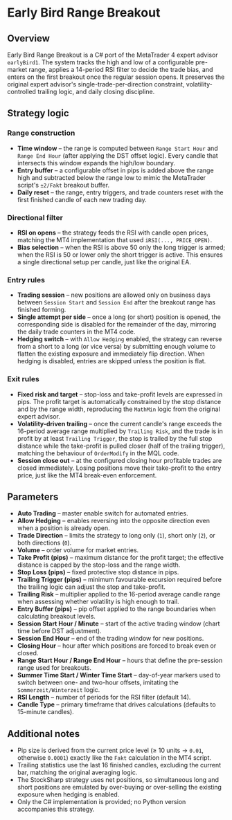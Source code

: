 # Early Bird Range Breakout

## Overview
Early Bird Range Breakout is a C# port of the MetaTrader 4 expert advisor `earlyBird1`. The system tracks the high and low of a configurable pre-market range, applies a 14-period RSI filter to decide the trade bias, and enters on the first breakout once the regular session opens. It preserves the original expert advisor's single-trade-per-direction constraint, volatility-controlled trailing logic, and daily closing discipline.

## Strategy logic
### Range construction
* **Time window** – the range is computed between `Range Start Hour` and `Range End Hour` (after applying the DST offset logic). Every candle that intersects this window expands the high/low boundary.
* **Entry buffer** – a configurable offset in pips is added above the range high and subtracted below the range low to mimic the MetaTrader script's `±2/Fakt` breakout buffer.
* **Daily reset** – the range, entry triggers, and trade counters reset with the first finished candle of each new trading day.

### Directional filter
* **RSI on opens** – the strategy feeds the RSI with candle open prices, matching the MT4 implementation that used `iRSI(..., PRICE_OPEN)`.
* **Bias selection** – when the RSI is above 50 only the long trigger is armed; when the RSI is 50 or lower only the short trigger is active. This ensures a single directional setup per candle, just like the original EA.

### Entry rules
* **Trading session** – new positions are allowed only on business days between `Session Start` and `Session End` after the breakout range has finished forming.
* **Single attempt per side** – once a long (or short) position is opened, the corresponding side is disabled for the remainder of the day, mirroring the daily trade counters in the MT4 code.
* **Hedging switch** – with `Allow Hedging` enabled, the strategy can reverse from a short to a long (or vice versa) by submitting enough volume to flatten the existing exposure and immediately flip direction. When hedging is disabled, entries are skipped unless the position is flat.

### Exit rules
* **Fixed risk and target** – stop-loss and take-profit levels are expressed in pips. The profit target is automatically constrained by the stop distance and by the range width, reproducing the `MathMin` logic from the original expert advisor.
* **Volatility-driven trailing** – once the current candle's range exceeds the 16-period average range multiplied by `Trailing Risk`, and the trade is in profit by at least `Trailing Trigger`, the stop is trailed by the full stop distance while the take-profit is pulled closer (half of the trailing trigger), matching the behaviour of `OrderModify` in the MQL code.
* **Session close out** – at the configured closing hour profitable trades are closed immediately. Losing positions move their take-profit to the entry price, just like the MT4 break-even enforcement.

## Parameters
* **Auto Trading** – master enable switch for automated entries.
* **Allow Hedging** – enables reversing into the opposite direction even when a position is already open.
* **Trade Direction** – limits the strategy to long only (`1`), short only (`2`), or both directions (`0`).
* **Volume** – order volume for market entries.
* **Take Profit (pips)** – maximum distance for the profit target; the effective distance is capped by the stop-loss and the range width.
* **Stop Loss (pips)** – fixed protective stop distance in pips.
* **Trailing Trigger (pips)** – minimum favourable excursion required before the trailing logic can adjust the stop and take-profit.
* **Trailing Risk** – multiplier applied to the 16-period average candle range when assessing whether volatility is high enough to trail.
* **Entry Buffer (pips)** – pip offset applied to the range boundaries when calculating breakout levels.
* **Session Start Hour / Minute** – start of the active trading window (chart time before DST adjustment).
* **Session End Hour** – end of the trading window for new positions.
* **Closing Hour** – hour after which positions are forced to break even or closed.
* **Range Start Hour / Range End Hour** – hours that define the pre-session range used for breakouts.
* **Summer Time Start / Winter Time Start** – day-of-year markers used to switch between one- and two-hour offsets, imitating the `Sommerzeit/Winterzeit` logic.
* **RSI Length** – number of periods for the RSI filter (default 14).
* **Candle Type** – primary timeframe that drives calculations (defaults to 15-minute candles).

## Additional notes
* Pip size is derived from the current price level (≥ 10 units → `0.01`, otherwise `0.0001`) exactly like the `Fakt` calculation in the MT4 script.
* Trailing statistics use the last 16 finished candles, excluding the current bar, matching the original averaging logic.
* The StockSharp strategy uses net positions, so simultaneous long and short positions are emulated by over-buying or over-selling the existing exposure when hedging is enabled.
* Only the C# implementation is provided; no Python version accompanies this strategy.
